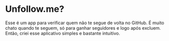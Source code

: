 # Unfollow.me?
 Esse é um app para verificar quem não te segue de volta no GitHub. 
 É muito chato quando te seguem, só para ganhar seguidores e logo após excluem. Então, criei esse aplicativo simples e bastante intuitivo.
